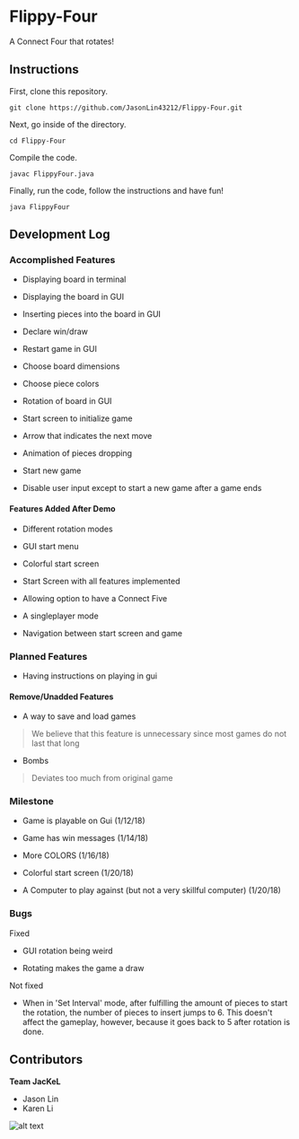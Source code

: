 # Flippy-Four

A Connect Four that rotates!


## Instructions

First, clone this repository.

```
git clone https://github.com/JasonLin43212/Flippy-Four.git
```

Next, go inside of the directory.

```
cd Flippy-Four
```

Compile the code.

```
javac FlippyFour.java
```

Finally, run the code, follow the instructions and have fun!

```
java FlippyFour
```

## Development Log

### Accomplished Features

* Displaying board in terminal

* Displaying the board in GUI

* Inserting pieces into the board in GUI

* Declare win/draw

* Restart game in GUI

* Choose board dimensions

* Choose piece colors

* Rotation of board in GUI

* Start screen to initialize game

* Arrow that indicates the next move

* Animation of pieces dropping

* Start new game

* Disable user input except to start a new game after a game ends

#### Features Added After Demo

* Different rotation modes

* GUI start menu

* Colorful start screen

* Start Screen with all features implemented

* Allowing option to have a Connect Five

* A singleplayer mode

* Navigation between start screen and game

### Planned Features

* Having instructions on playing in gui

#### Remove/Unadded Features

* A way to save and load games
> We believe that this feature is unnecessary since most games do not last that long

* Bombs
> Deviates too much from original game

### Milestone

* Game is playable on Gui (1/12/18)

* Game has win messages (1/14/18)

* More COLORS (1/16/18)

* Colorful start screen (1/20/18)

* A Computer to play against (but not a very skillful computer) (1/20/18)

### Bugs

Fixed

* GUI rotation being weird

* Rotating makes the game a draw

Not fixed

* When in 'Set Interval' mode, after fulfilling the amount of pieces to start the rotation, the number of pieces to insert jumps to 6. This doesn't affect the gameplay, however, because it goes back to 5 after rotation is done.


## Contributors
**Team JacKeL**
* Jason Lin
* Karen Li



![alt text](http://www.krugerpark.co.za/images/1jackal-gc590a.jpg "A Jackel")
